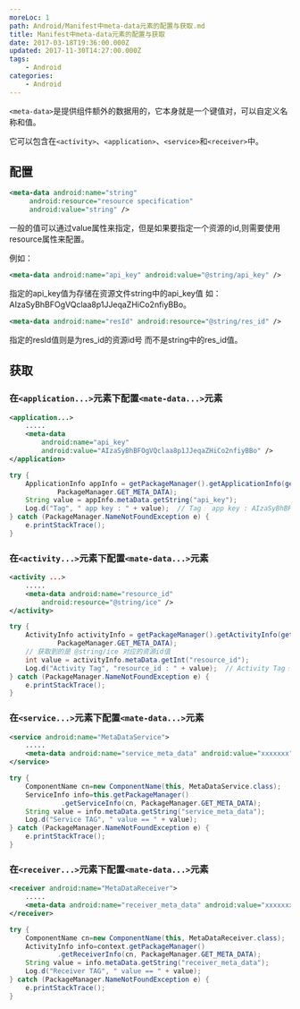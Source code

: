 ```yaml
---
moreLoc: 1
path: Android/Manifest中meta-data元素的配置与获取.md
title: Manifest中meta-data元素的配置与获取
date: 2017-03-18T19:36:00.000Z
updated: 2017-11-30T14:27:00.000Z
tags:
    - Android
categories:
    - Android
---
```


`<meta-data>`是提供组件额外的数据用的，它本身就是一个键值对，可以自定义名称和值。  

<!--more-->

它可以包含在`<activity>`、`<application>`、`<service>`和`<receiver>`中。

## 配置

```xml
<meta-data android:name="string"
     android:resource="resource specification"
     android:value="string" />
```

一般的值可以通过value属性来指定，但是如果要指定一个资源的id,则需要使用resource属性来配置。

例如：

```xml
<meta-data android:name="api_key" android:value="@string/api_key" />
```

指定的api_key值为存储在资源文件string中的api_key值 如：AIzaSyBhBFOgVQclaa8p1JJeqaZHiCo2nfiyBBo。

```xml
<meta-data android:name="resId" android:resource="@string/res_id" />
```

指定的resId值则是为res_id的资源id号 而不是string中的res_id值。

## 获取

### 在`<application...>`元素下配置`<mate-data...>`元素

```xml
<application...>
    .....
    <meta-data
        android:name="api_key"
        android:value="AIzaSyBhBFOgVQclaa8p1JJeqaZHiCo2nfiyBBo" />
</application>
```

```java
try {
    ApplicationInfo appInfo = getPackageManager().getApplicationInfo(getPackageName(),
            PackageManager.GET_META_DATA);
    String value = appInfo.metaData.getString("api_key");
    Log.d("Tag", " app key : " + value);  // Tag﹕ app key : AIzaSyBhBFOgVQclaa8p1JJeqaZHiCo2nfiyBBo
} catch (PackageManager.NameNotFoundException e) {
    e.printStackTrace();
}
```

### 在`<activity...>`元素下配置`<mate-data...>`元素

```xml
<activity ...>
    .....
    <meta-data android:name="resource_id"
        android:resource="@string/ice" />
</activity>
```

```java
try {
    ActivityInfo activityInfo = getPackageManager().getActivityInfo(getComponentName(),
	        PackageManager.GET_META_DATA);
    // 获取到的是 @string/ice 对应的资源id值
    int value = activityInfo.metaData.getInt("resource_id");
    Log.d("Activity Tag", "resource_id : " + value);  // Activity Tag﹕ resource_id : 2131361808
} catch (PackageManager.NameNotFoundException e) {
    e.printStackTrace();
}
```

### 在`<service...>`元素下配置`<mate-data...>`元素

```xml
<service android:name="MetaDataService">
    .....
    <meta-data android:name="service_meta_data" android:value="xxxxxxx" />
</service>
```

```java
try {
	ComponentName cn=new ComponentName(this, MetaDataService.class);
	ServiceInfo info=this.getPackageManager()
			 .getServiceInfo(cn, PackageManager.GET_META_DATA);
	String value = info.metaData.getString("service_meta_data");
	Log.d("Service TAG", " value == " + value);
} catch (PackageManager.NameNotFoundException e) {
	e.printStackTrace();
}
```

### 在`<receiver...>`元素下配置`<mate-data...>`元素

```xml
<receiver android:name="MetaDataReceiver">
    .....
    <meta-data android:name="receiver_meta_data" android:value="xxxxxxx" />
</receiver>
```

```java
try {
	ComponentName cn=new ComponentName(this, MetaDataReceiver.class);
	ActivityInfo info=context.getPackageManager()
            .getReceiverInfo(cn, PackageManager.GET_META_DATA);
	String value = info.metaData.getString("receiver_meta_data");
	Log.d("Receiver TAG", " value == " + value);
} catch (PackageManager.NameNotFoundException e) {
	e.printStackTrace();
}
```

